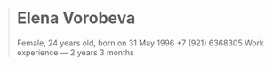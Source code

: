 > # Elena Vorobeva
> Female, 24 years old, born on 31 May 1996
> +7 (921) 6368305
> Work experience — 2 years 3 months
